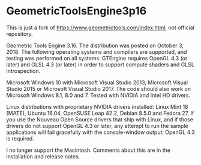 # GeometricToolsEngine3p16

This is just a fork of https://www.geometrictools.com/index.html, not official repository.

Geometric Tools Engine 3.16. The distribution was posted on October 3, 2018. The following operating systems and compilers are supported, and testing was performed on all systems. GTEngine requires OpenGL 4.3 (or later) and GLSL 4.3 (or later) in order to support compute shaders and GLSL introspection.

Microsoft Windows 10 with Microsoft Visual Studio 2013, Microsoft Visual Studio 2015 or Microsoft Visual Studio 2017. The code should also work on Microsoft Windows 8.1, 8.0 and 7. Tested with NVIDIA and Intel HD drivers. 

Linux distributions with proprietary NVIDIA drivers installed: Linux Mint 18 (MATE), Ubuntu 16.04, OpenSUSE Leap 42.2, Debian 8.5.0 and Fedora 27. If you use the Nouveau Open Source drivers that ship with Linux, and if those drivers do not support OpenGL 4.3 or later, any attempt to run the sample applications will fail gracefully with the console-window output: OpenGL 4.3 is required.

I no longer support the Macintosh. Comments about this are in the installation and release notes.

